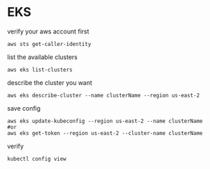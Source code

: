 # EKS

verify your aws account first
```
aws sts get-caller-identity   
```
list the available clusters
```
aws eks list-clusters 
```

describe the cluster you want
```
aws eks describe-cluster --name clusterName --region us-east-2     
```
save config 
```
aws eks update-kubeconfig --region us-east-2 --name clusterName
#or  
aws eks get-token --region us-east-2 --cluster-name clusterName

```

verify
```
kubectl config view
```
